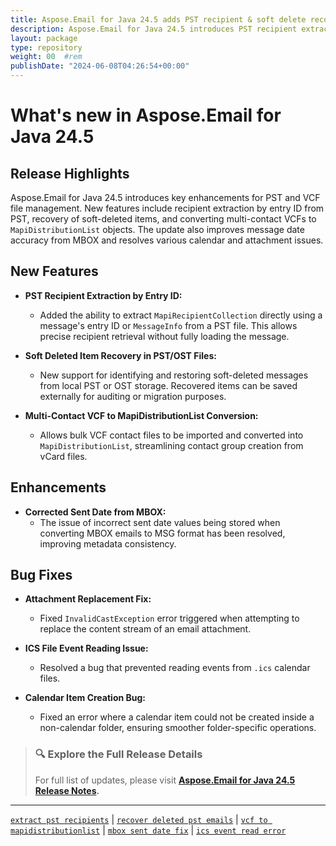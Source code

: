 ```yaml
---
title: Aspose.Email for Java 24.5 adds PST recipient & soft delete recovery
description: Aspose.Email for Java 24.5 introduces PST recipient extraction by entry ID, recovers soft-deleted items, and converts multi-contact VCFs to distribution lists.
layout: package
type: repository
weight: 00	#rem
publishDate: "2024-06-08T04:26:54+00:00"
---
```


# What's new in Aspose.Email for Java 24.5

## Release Highlights

Aspose.Email for Java 24.5 introduces key enhancements for PST and VCF file management. New features include recipient extraction by entry ID from PST, recovery of soft-deleted items, and converting multi-contact VCFs to `MapiDistributionList` objects. The update also improves message date accuracy from MBOX and resolves various calendar and attachment issues.

## New Features

- **PST Recipient Extraction by Entry ID:**
  - Added the ability to extract `MapiRecipientCollection` directly using a message's entry ID or `MessageInfo` from a PST file. This allows precise recipient retrieval without fully loading the message.

- **Soft Deleted Item Recovery in PST/OST Files:**
  - New support for identifying and restoring soft-deleted messages from local PST or OST storage. Recovered items can be saved externally for auditing or migration purposes.

- **Multi-Contact VCF to MapiDistributionList Conversion:**
  - Allows bulk VCF contact files to be imported and converted into `MapiDistributionList`, streamlining contact group creation from vCard files.

## Enhancements

- **Corrected Sent Date from MBOX:**
  - The issue of incorrect sent date values being stored when converting MBOX emails to MSG format has been resolved, improving metadata consistency.

## Bug Fixes

- **Attachment Replacement Fix:**
  - Fixed `InvalidCastException` error triggered when attempting to replace the content stream of an email attachment.

- **ICS File Event Reading Issue:**
  - Resolved a bug that prevented reading events from `.ics` calendar files.

- **Calendar Item Creation Bug:**
  - Fixed an error where a calendar item could not be created inside a non-calendar folder, ensuring smoother folder-specific operations.

> ### 🔍 Explore the Full Release Details
>
> For full list of updates, please visit **[Aspose.Email for Java 24.5 Release Notes](https://releases.aspose.com/email/java/release-notes/2024/aspose-email-for-java-24-5-release-notes/).**

---

[`extract pst recipients`](https://search.aspose.com/q/extract-pst-recipients.html) | [`recover deleted pst emails`](https://search.aspose.com/q/recover-deleted-pst-emails.html) | [`vcf to mapidistributionlist`](https://search.aspose.com/q/vcf-to-mapidistributionlist.html) | [`mbox sent date fix`](https://search.aspose.com/q/mbox-sent-date-fix.html) | [`ics event read error`](https://search.aspose.com/q/ics-event-read-error.html)
